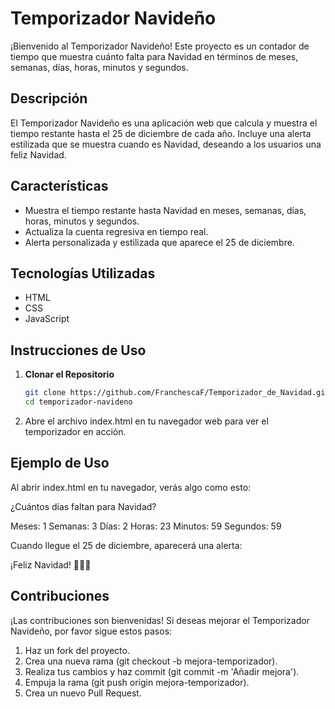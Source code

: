 # Temporizador Navideño

¡Bienvenido al Temporizador Navideño! Este proyecto es un contador de tiempo que muestra cuánto falta para Navidad en términos de meses, semanas, días, horas, minutos y segundos.

## Descripción

El Temporizador Navideño es una aplicación web que calcula y muestra el tiempo restante hasta el 25 de diciembre de cada año. Incluye una alerta estilizada que se muestra cuando es Navidad, deseando a los usuarios una feliz Navidad.

## Características

- Muestra el tiempo restante hasta Navidad en meses, semanas, días, horas, minutos y segundos.
- Actualiza la cuenta regresiva en tiempo real.
- Alerta personalizada y estilizada que aparece el 25 de diciembre.

## Tecnologías Utilizadas

- HTML
- CSS
- JavaScript

## Instrucciones de Uso

1. **Clonar el Repositorio**
   ```bash
   git clone https://github.com/FranchescaF/Temporizador_de_Navidad.git
   cd temporizador-navideno
   ```
2. Abre el archivo index.html en tu navegador web para ver el temporizador en acción.

## Ejemplo de Uso

Al abrir index.html en tu navegador, verás algo como esto:

¿Cuántos días faltan para Navidad?

Meses: 1
Semanas: 3
Días: 2
Horas: 23
Minutos: 59
Segundos: 59

Cuando llegue el 25 de diciembre, aparecerá una alerta:

¡Feliz Navidad! 🎄🎅✨

## Contribuciones

¡Las contribuciones son bienvenidas! Si deseas mejorar el Temporizador Navideño, por favor sigue estos pasos:

1. Haz un fork del proyecto.
2. Crea una nueva rama (git checkout -b mejora-temporizador).
3. Realiza tus cambios y haz commit (git commit -m 'Añadir mejora').
4. Empuja la rama (git push origin mejora-temporizador).
5. Crea un nuevo Pull Request.

